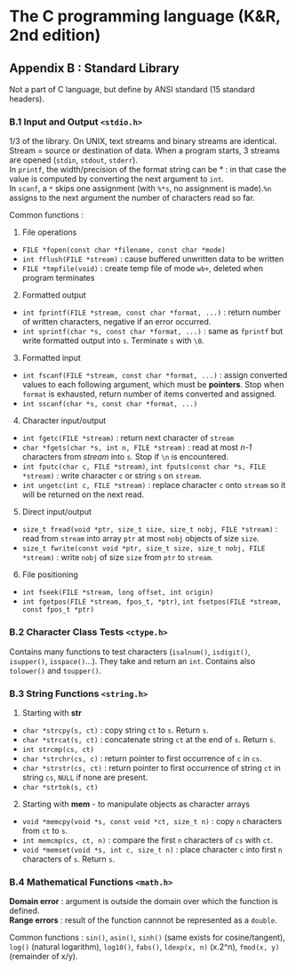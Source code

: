 The C programming language (K&R, 2nd edition)
=============================================

Appendix B : Standard Library
-----------------------------

Not a part of C language, but define by ANSI standard (15 standard headers).

### B.1 Input and Output `<stdio.h>`
1/3 of the library. On UNIX, text streams and binary streams are identical.\
Stream = source or destination of data. When a program starts, 3 streams are
opened (`stdin`, `stdout`, `stderr`).\
In `printf`, the width/precision of the format string can be * : in that case
the value is computed by converting the next argument to `int`.\
In `scanf`, a `*` skips one assignment (with `%*s`, no assignment is made).`%n`
assigns to the next argument the number of characters read so far.

Common functions :
1. File operations
  * `FILE *fopen(const char *filename, const char *mode)`
  * `int fflush(FILE *stream)` : cause buffered unwritten data to be written
  * `FILE *tmpfile(void)` : create temp file of mode `wb+`, deleted when program
    terminates
2. Formatted output
  * `int fprintf(FILE *stream, const char *format, ...)` : return number of
    written characters, negative if an error occurred.
  * `int sprintf(char *s, const char *format, ...)` : same as `fprintf` but
    write formatted output into `s`. Terminate `s` with `\0`.
3. Formatted input
  * `int fscanf(FILE *stream, const char *format, ...)` : assign converted
    values to each following argument, which must be **pointers**. Stop when
    `format` is exhausted, return number of items converted and assigned.
  * `int sscanf(char *s, const char *format, ...)`
4. Character input/output
  * `int fgetc(FILE *stream)` : return next character of `stream`
  * `char *fgets(char *s, int n, FILE *stream)` : read at most _n-1_ characters
    from _stream_ into `s`. Stop if `\n` is encountered.
  * `int fputc(char c, FILE *stream)`, `int fputs(const char *s, FILE *stream)`
    : write character `c` or string `s` on `stream`.
  * `int ungetc(int c, FILE *stream)` : replace character `c` onto `stream` so
    it will be returned on the next read.
5. Direct input/output
  * `size_t fread(void *ptr, size_t size, size_t nobj, FILE *stream)` : read
    from `stream` into array `ptr` at most `nobj` objects of size `size`.
  * `size_t fwrite(const void *ptr, size_t size, size_t nobj, FILE *stream)` :
    write `nobj` of size `size` from `ptr` to `stream`.
6. File positioning
  * `int fseek(FILE *stream, long offset, int origin)`
  * `int fgetpos(FILE *stream, fpos_t, *ptr)`, `int fsetpos(FILE *stream, const
    fpos_t *ptr)`

### B.2 Character Class Tests `<ctype.h>`
Contains many functions to test characters (`isalnum()`, `isdigit()`,
`isupper()`, `isspace()`...). They take and return an `int`. Contains also
`tolower()` and `toupper()`.

### B.3 String Functions `<string.h>`
1. Starting with **str**
  * `char *strcpy(s, ct)` : copy string `ct` to `s`. Return `s`.
  * `char *strcat(s, ct)` : concatenate string `ct` at the end of `s`. Return
    `s`.
  * `int strcmp(cs, ct)`
  * `char *strchr(cs, c)` : return pointer to first occurrence of `c` in `cs`.
  * `char *strstr(cs, ct)` : return pointer to first occurrence of string `ct`
    in string `cs`, `NULL` if none are present.
  * `char *strtok(s, ct)`
2. Starting with **mem** - to manipulate objects as character arrays
  * `void *memcpy(void *s, const void *ct, size_t n)` : copy `n` characters from
    `ct` to `s`.
  * `int memcmp(cs, ct, n)` : compare the first `n` characters of `cs` with
    `ct`.
  * `void *memset(void *s, int c, size_t n)` : place character `c` into first
    `n` characters of `s`. Return `s`.

### B.4 Mathematical Functions `<math.h>`
**Domain error** : argument is outside the domain over which the function is
defined.\
**Range errors** : result of the function cannnot be represented as a `double`.

Common functions : `sin()`, `asin()`, `sinh()` (same exists for cosine/tangent),
`log()` (natural logarithm), `log10()`, `fabs()`, `ldexp(x, n)` (x.2^n),
`fmod(x, y)` (remainder of x/y).

